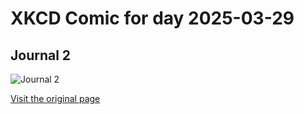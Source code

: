
# XKCD Comic for day 2025-03-29

## Journal 2

![Journal 2](https://imgs.xkcd.com/comics/journal_2.png "That's my hat!  You took my hat!")

[Visit the original page](https://xkcd.com/377/)
